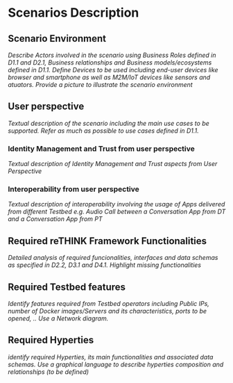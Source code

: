 Scenarios Description
=====================

Scenario Environment
--------------------

*Describe Actors involved in the scenario using Business Roles defined in D1.1 and D2.1, Business relationships and Business models/ecosystems defined in D1.1. Define Devices to be used including end-user devices like browser and smartphone as well as M2M/IoT devices like sensors and atuators. Provide a picture to illustrate the scenario environment*

User perspective
----------------

*Textual description of the scenario including the main use cases to be supported. Refer as much as possible to use cases defined in D1.1.*

### Identity Management and Trust from user perspective

*Textual description of Identity Management and Trust aspects from User Perspective*

### Interoperability from user perspective

*Textual description of interoperability involving the usage of Apps delivered from different Testbed e.g. Audio Call between a Conversation App from DT and a Conversation App from PT*

Required reTHINK Framework Functionalities
------------------------------------------

*Detailed analysis of required funcionalities, interfaces and data schemas as specified in D2.2, D3.1 and D4.1. Highlight missing functionalities*

Required Testbed features
-------------------------

*Identify features required from Testbed operators including Public IPs, number of Docker images/Servers and its characteristics, ports to be opened, .. Use a Network diagram.*

Required Hyperties
------------------

*identify required Hyperties, its main functionalities and associated data schemas. Use a graphical language to describe hyperties composition and relationships (to be defined)*
